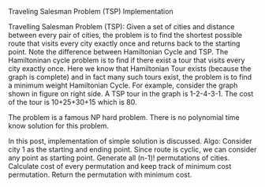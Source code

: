 Traveling Salesman Problem (TSP) Implementation

Travelling Salesman Problem (TSP): Given a set of cities and distance between every pair of cities, the problem is to find the shortest possible route that visits every city exactly once and returns back to the starting point.
Note the difference between Hamiltonian Cycle and TSP. The Hamiltoninan cycle problem is to find if there exist a tour that visits every city exactly once. Here we know that Hamiltonian Tour exists (because the graph is complete) and in fact many such tours exist, the problem is to find a minimum weight Hamiltonian Cycle.
For example, consider the graph shown in figure on right side. A TSP tour in the graph is 1-2-4-3-1. The cost of the tour is 10+25+30+15 which is 80.

The problem is a famous NP hard problem. There is no polynomial time know solution for this problem.

In this post, implementation of simple solution is discussed.
Algo:
Consider city 1 as the starting and ending point. Since route is cyclic, we can consider any point as starting point.
Generate all (n-1)! permutations of cities.
Calculate cost of every permutation and keep track of minimum cost permutation.
Return the permutation with minimum cost.

